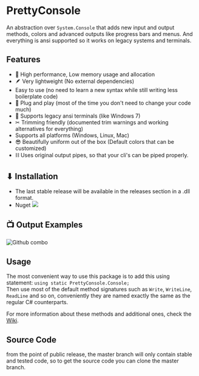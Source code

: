 # PrettyConsole

An abstraction over `System.Console` that adds new input and output methods, colors and advanced outputs like progress bars and menus. And everything is ansi supported so it works on legacy systems and terminals.

## Features

* 🚀 High performance, Low memory usage and allocation
* 🪶 Very lightweight (No external dependencies)
* Easy to use (no need to learn a new syntax while still writing less boilerplate code)
* 🔌 Plug and play (most of the time you don't need to change your code much)
* 💾 Supports legacy ansi terminals (like Windows 7)
* ✂ Trimming friendly (documented trim warnings and working alternatives for everything)
* Supports all platforms (Windows, Linux, Mac)
* 😎 Beautifully uniform out of the box (Default colors that can be customized)
* ⛓ Uses original output pipes, so that your cli's can be piped properly.

## ⬇ Installation

* The last stable release will be available in the releases section in a .dll format.
* Nuget   [![](https://img.shields.io/nuget/dt/PrettyConsole?label=Downloads)](https://www.nuget.org/packages/PrettyConsole/)

## 📺 Output Examples

![Github combo](https://user-images.githubusercontent.com/8972626/205510891-3f53e471-b731-4ce1-82aa-90e1f0015961.png)

## Usage

The most convenient way to use this package is to add this using statement: `using static PrettyConsole.Console;`  
Then use most of the default method signatures such as `Write`, `WriteLine`, `ReadLine` and so on, conveniently they are named exactly the same as the regular C# counterparts.

For more information about these methods and additional ones, check the [Wiki](https://github.com/dusrdev/PrettyConsole/wiki).

## Source Code

from the point of public release, the master branch will only contain stable and tested code, so
to get the source code you can clone the master branch.
